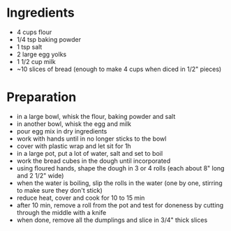 # Ingredients

- 4 cups flour
- 1/4 tsp baking powder
- 1 tsp salt
- 2 large egg yolks
- 1 1/2 cup milk
- ~10 slices of bread (enough to make 4 cups when diced in 1/2" pieces)

# Preparation

- in a large bowl, whisk the flour, baking powder and salt
- in another bowl, whisk the egg and milk
- pour egg mix in dry ingredients
- work with hands until in no longer sticks to the bowl
- cover with plastic wrap and let sit for 1h
- in a large pot, put a lot of water, salt and set to boil
- work the bread cubes in the dough until incorporated
- using floured hands, shape the dough in 3 or 4 rolls
	(each about 8" long and 2 1/2" wide)
- when the water is boiling, slip the rolls in the water
	(one by one, stirring to make sure they don't stick)
- reduce heat, cover and cook for 10 to 15 min
- after 10 min, remove a roll from the pot and test for doneness
	by cutting through the middle with a knife
- when done, remove all the dumplings and slice in 3/4" thick slices

